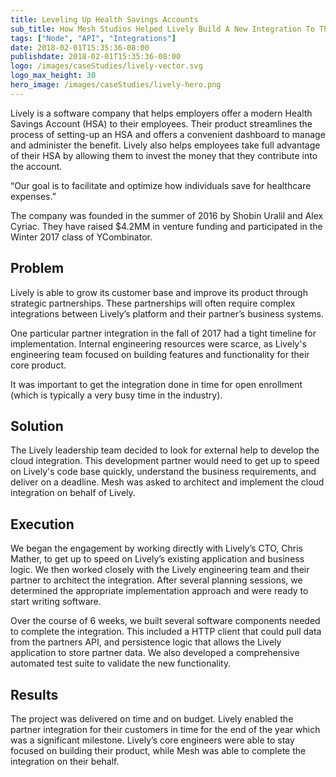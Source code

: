 ```yaml
---
title: Leveling Up Health Savings Accounts
sub_title: How Mesh Studios Helped Lively Build A New Integration To Their HSA Platform
tags: ["Node", "API", "Integrations"]
date: 2018-02-01T15:35:36-08:00
publishdate: 2018-02-01T15:35:36-08:00
logo: /images/caseStudies/lively-vector.svg
logo_max_height: 30
hero_image: /images/caseStudies/lively-hero.png
---
```


Lively is a software company that helps employers offer a modern Health Savings Account (HSA) to their employees. Their product streamlines the process of setting-up an HSA and offers a convenient dashboard to manage and administer the benefit. Lively also helps employees take full advantage of their HSA by allowing them to invest the money that they contribute into the account. 

“Our goal is to facilitate and optimize how individuals save for healthcare expenses.”

The company was founded in the summer of 2016 by Shobin Uralil and Alex Cyriac. They have raised $4.2MM in venture funding and participated in the Winter 2017 class of YCombinator.

## Problem

Lively is able to grow its customer base and improve its product through strategic partnerships. These partnerships will often require complex integrations between Lively’s platform and their partner’s business systems. 

One particular partner integration in the fall of 2017 had a tight timeline for implementation. Internal engineering resources were scarce, as Lively's engineering team focused on building features and functionality for their core product. 

It was important to get the integration done in time for open enrollment (which is typically a very busy time in the industry). 

## Solution

The Lively leadership team decided to look for external help to develop the cloud integration. This development partner would need to get up to speed on Lively's code base quickly, understand the business requirements, and deliver on a deadline. Mesh was asked to architect and implement the cloud integration on behalf of Lively. 

## Execution

We began the engagement by working directly with Lively’s CTO, Chris Mather, to get up to speed on Lively’s existing application and business logic. We then worked closely with the Lively engineering team and their partner to architect the integration. After several planning sessions, we determined the appropriate implementation approach and were ready to start writing software. 

Over the course of 6 weeks, we built several software components needed to complete the integration. This included a HTTP client that could pull data from the partners API, and persistence logic that allows the Lively application to store partner data. We also developed a comprehensive automated test suite to validate the new functionality. 

## Results

The project was delivered on time and on budget. Lively enabled the partner integration for their customers in time for the end of the year which was a significant milestone. Lively’s core engineers were able to stay focused on building their product, while Mesh was able to complete the integration on their behalf.


